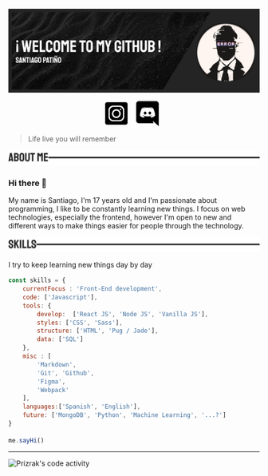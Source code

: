 ![header](https://github.com/Prizrak11/Prizrak11/blob/master/gitHubHeader.png)

<p align='center'>
<a href='https://www.instagram.com/santiago.pato11/?hl=es-la'><img height='50' src='https://github.com/Prizrak11/Prizrak11/blob/master/instagramIcon.png'></a>&nbsp;&nbsp;
<a href='https://discord.gg/wA87wgw'><img height='50' src='https://github.com/Prizrak11/Prizrak11/blob/master/discordIcon.png'></a>&nbsp;&nbsp;
</p>


> Life  live you will remember

![aboutMe](https://github.com/Prizrak11/Prizrak11/blob/master/aboutMeHeader.png)


### Hi there 👋

My name is Santiago, I'm 17 years old and I'm passionate about programming, I like to be constantly learning new things.
I focus on web technologies, especially the frontend, however I'm open to new and different ways to make things easier for people through the technology.


![skills](https://github.com/Prizrak11/Prizrak11/blob/master/skillHeader.png)

I try to keep learning new things day by day

```javascript
const skills = {
    currentFocus : 'Front-End development',
    code: ['Javascript'],
    tools: {
        develop:  ['React JS', 'Node JS', 'Vanilla JS'],
        styles: ['CSS', 'Sass'],
        structure: ['HTML', 'Pug / Jade'],
        data: ['SQL']
    },
    misc : [
        'Markdown',
        'Git', 'Github',
        'Figma',
        'Webpack'
    ],
    languages:['Spanish', 'English'],
    future: ['MongoDB', 'Python', 'Machine Learning', '...?']
}

me.sayHi()
```
___

<img src="https://github.com/Prizrak11/Prizrak11/blob/main/images/stat.svg" alt="Prizrak's code activity"/>
